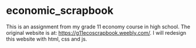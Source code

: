 # economic_scrapbook
This is an assignment from my grade 11 economy course in high school. The original website is at: https://g11ecoscrapbook.weebly.com/. I will redesign this website with html, css and js.
